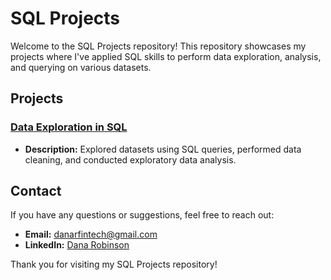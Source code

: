 # SQL Projects

Welcome to the SQL Projects repository! This repository showcases my projects where I've applied SQL skills to perform data exploration, analysis, and querying on various datasets.

## Projects

### [Data Exploration in SQL](https://github.com/danartech/Portfolio-Project-EDA)
- **Description:** Explored datasets using SQL queries, performed data cleaning, and conducted exploratory data analysis.

## Contact

If you have any questions or suggestions, feel free to reach out:

- **Email:** [danarfintech@gmail.com](mailto:danarfintech@gmail.com)
- **LinkedIn:** [Dana Robinson](https://www.linkedin.com/in/dana-robinson/)

Thank you for visiting my SQL Projects repository!



